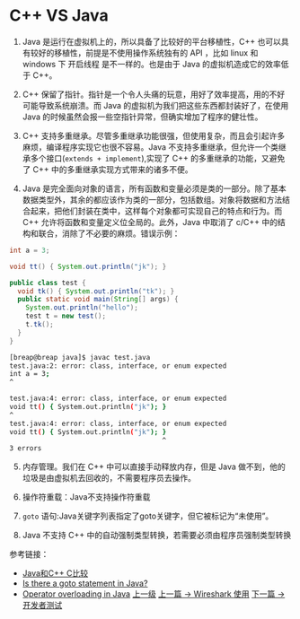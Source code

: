 # C++ VS Java

1. Java 是运行在虚拟机上的，所以具备了比较好的平台移植性，C++ 也可以具有较好的移植性，前提是不使用操作系统独有的 API ，比如 linux 和 windows 下 开启线程 是不一样的。也是由于 Java 的虚拟机造成它的效率低于 C++。

2. C++ 保留了指针。指针是一个令人头痛的玩意，用好了效率提高，用的不好可能导致系统崩溃。而 Java 的虚拟机为我们把这些东西都封装好了，在使用Java 的时候虽然会报一些空指针异常，但确实增加了程序的健壮性。

3. C++ 支持多重继承。尽管多重继承功能很强，但使用复杂，而且会引起许多麻烦，编译程序实现它也很不容易。Java 不支持多重继承，但允许一个类继承多个接口(```extends + implement```),实现了 C++ 的多重继承的功能，又避免了 C++ 中的多重继承实现方式带来的诸多不便。

4. Java 是完全面向对象的语言，所有函数和变量必须是类的一部分。除了基本数据类型外，其余的都应该作为类的一部分，包括数组。对象将数据和方法结合起来，把他们封装在类中，这样每个对象都可实现自己的特点和行为。而 C++ 允许将函数和变量定义位全局的。此外，Java 中取消了 c/C++ 中的结构和联合，消除了不必要的麻烦。错误示例：
```java
int a = 3;

void tt() { System.out.println("jk"); }

public class test {
  void tk() { System.out.println("tk"); }
  public static void main(String[] args) {
    System.out.println("hello");
    test t = new test();
    t.tk();
  }
}
```
```sh
[breap@breap java]$ javac test.java
test.java:2: error: class, interface, or enum expected
int a = 3;
^

test.java:4: error: class, interface, or enum expected
void tt() { System.out.println("jk"); }
^
test.java:4: error: class, interface, or enum expected
void tt() { System.out.println("jk"); }
                                      ^
3 errors
```

5. 内存管理。我们在 C++ 中可以直接手动释放内存，但是 Java 做不到，他的垃圾是由虚拟机去回收的，不需要程序员去操作。

6. 操作符重载：Java不支持操作符重载

7. ```goto``` 语句:Java关键字列表指定了goto关键字，但它被标记为“未使用”。

8. Java 不支持 C++ 中的自动强制类型转换，若需要必须由程序员强制类型转换

参考链接：
* [Java和C++ C比较](https://blog.csdn.net/codingandroid/article/details/8595949)
* [Is there a goto statement in Java?](https://stackoverflow.com/questions/2545103/is-there-a-goto-statement-in-java?utm_medium=organic&utm_source=google_rich_qa&utm_campaign=google_rich_qa)
* [Operator overloading in Java](https://stackoverflow.com/questions/1686699/operator-overloading-in-java/1686714)
[上一级](README.md)
[上一篇 -> Wireshark 使用](Wireshark.md)
[下一篇 -> 开发者测试](developTest.md)
